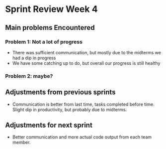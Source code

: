 # Sprint Review Week 4

## Main problems  Encountered

### Problem 1: Not a lot of progress
- There was sufficient communication, but mostly due to the midterms we had a dip in progress
- We have some catching up to do, but overall our progress is still healthy

### Problem 2: maybe?
    

## Adjustments from previous sprints
- Communication is better from last time, tasks completed before time. Slight dip in productivity, but probably due to midterms.

## Adjustments for next sprint
- Better communication and more actual code output from each team member.